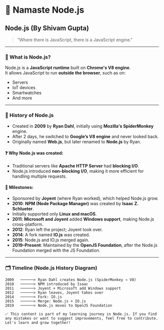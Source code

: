 # 🙏 Namaste Node.js

## Node.js (By Shivam Gupta)

> "Where there is JavaScript, there is a JavaScript engine."

---

### 📌 What is Node.js?

Node.js is a **JavaScript runtime** built on **Chrome's V8 engine**.  
It allows JavaScript to run **outside the browser**, such as on:

- Servers  
- IoT devices  
- Smartwatches  
- And more

---

### 📖 History of Node.js

- Created in **2009** by **Ryan Dahl**, initially using **Mozilla's SpiderMonkey** engine.
- After 2 days, he switched to **Google’s V8 engine** and never looked back.
- Originally named **Web.js**, but later renamed to **Node.js** by Ryan.

#### ❓ Why Node.js was created:

- Traditional servers like **Apache HTTP Server** had **blocking I/O**.
- Node.js introduced **non-blocking I/O**, making it more efficient for handling multiple requests.

#### 🚀 Milestones:

- Sponsored by **Joyent** (where Ryan worked), which helped Node.js grow.
- **2010**: **NPM (Node Package Manager)** was created by **Isaac Z. Schlueter**.
- Initially supported only **Linux and macOS**.
- **2011**: **Microsoft and Joyent** added **Windows support**, making Node.js cross-platform.
- **2012**: Ryan left the project; Joyent took over.
- **2014**: A fork named **IO.js** was created.
- **2015**: Node.js and IO.js merged again.
- **2019–Present**: Maintained by the **OpenJS Foundation**, after the Node.js Foundation merged with the JS Foundation.

---

### 🗂️ Timeline (Node.js History Diagram)

```text
2009   ──────> Ryan Dahl creates Node.js (SpiderMonkey → V8)
2010   ──────> NPM introduced by Isaac
2011   ──────> Joyent + Microsoft add Windows support
2012   ──────> Ryan leaves, Joyent takes over
2014   ──────> Fork: IO.js
2015   ──────> Merge: Node.js + IO.js
2019   ──────> Node.js moves to OpenJS Foundation

✅ This content is part of my learning journey in Node.js. If you find any mistakes or want to suggest improvements, feel free to contribute. Let's learn and grow together!
